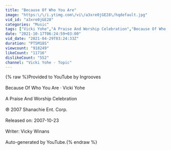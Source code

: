 ```yaml
---
title: "Because Of Who You Are"
image: "https:\/\/i.ytimg.com\/vi\/a3xre0jGE28\/hqdefault.jpg"
vid_id: "a3xre0jGE28"
categories: "Music"
tags: ["Vicki Yohe","A Praise And Worship Celebration","Because Of Who You Are"]
date: "2021-10-17T06:24:59+03:00"
vid_date: "2021-04-29T03:24:33Z"
duration: "PT5M18S"
viewcount: "918249"
likeCount: "11716"
dislikeCount: "552"
channel: "Vicki Yohe - Topic"
---
```

{% raw %}Provided to YouTube by Ingrooves<br /><br />Because Of Who You Are · Vicki Yohe<br /><br />A Praise And Worship Celebration<br /><br />℗ 2007 Shanachie Ent. Corp.<br /><br />Released on: 2007-10-23<br /><br />Writer: Vicky Winans<br /><br />Auto-generated by YouTube.{% endraw %}
